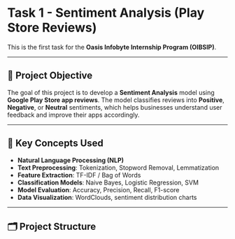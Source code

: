 # Task 1 - Sentiment Analysis (Play Store Reviews)

This is the first task for the **Oasis Infobyte Internship Program (OIBSIP)**.

---

## 📌 Project Objective

The goal of this project is to develop a **Sentiment Analysis** model using **Google Play Store app reviews**. The model classifies reviews into **Positive**, **Negative**, or **Neutral** sentiments, which helps businesses understand user feedback and improve their apps accordingly.

---

## 🧠 Key Concepts Used

- **Natural Language Processing (NLP)**  
- **Text Preprocessing**: Tokenization, Stopword Removal, Lemmatization  
- **Feature Extraction**: TF-IDF / Bag of Words  
- **Classification Models**: Naive Bayes, Logistic Regression, SVM  
- **Model Evaluation**: Accuracy, Precision, Recall, F1-score  
- **Data Visualization**: WordClouds, sentiment distribution charts

---

## 🗂️ Project Structure


